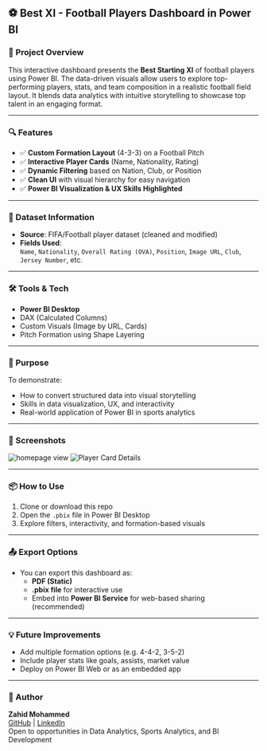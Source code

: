 
## ⚽ Best XI - Football Players Dashboard in Power BI

### 📌 Project Overview

This interactive dashboard presents the **Best Starting XI** of football players using Power BI. The data-driven visuals allow users to explore top-performing players, stats, and team composition in a realistic football field layout. It blends data analytics with intuitive storytelling to showcase top talent in an engaging format.

---

### 🔍 Features

- ✅ **Custom Formation Layout** (4-3-3) on a Football Pitch
- ✅ **Interactive Player Cards** (Name, Nationality, Rating)
- ✅ **Dynamic Filtering** based on Nation, Club, or Position
- ✅ **Clean UI** with visual hierarchy for easy navigation
- ✅ **Power BI Visualization & UX Skills Highlighted**

---

### 📁 Dataset Information

- **Source**: FIFA/Football player dataset (cleaned and modified)
- **Fields Used**:  
  `Name`, `Nationality`, `Overall Rating (OVA)`, `Position`, `Image URL`, `Club`, `Jersey Number`, etc.

---

### 🛠️ Tools & Tech

- **Power BI Desktop**
- DAX (Calculated Columns)
- Custom Visuals (Image by URL, Cards)
- Pitch Formation using Shape Layering

---

### 🎯 Purpose

To demonstrate:
- How to convert structured data into visual storytelling  
- Skills in data visualization, UX, and interactivity  
- Real-world application of Power BI in sports analytics

---

### 📸 Screenshots

![homepage view]("images/homepage.png")
![Player Card Details]("images/BESTXI-SHOW.png")

---

### 📦 How to Use

1. Clone or download this repo
2. Open the `.pbix` file in Power BI Desktop
3. Explore filters, interactivity, and formation-based visuals

---

### 📤 Export Options

- You can export this dashboard as:
  - **PDF (Static)**
  - **.pbix file** for interactive use
  - Embed into **Power BI Service** for web-based sharing (recommended)

---

### 💡 Future Improvements

- Add multiple formation options (e.g. 4-4-2, 3-5-2)
- Include player stats like goals, assists, market value
- Deploy on Power BI Web or as an embedded app

---

### 👤 Author

**Zahid Mohammed**  
[GitHub](https://github.com/zahid16-code) | [LinkedIn](https://www.linkedin.com/in/zahid16-code)  
Open to opportunities in Data Analytics, Sports Analytics, and BI Development

